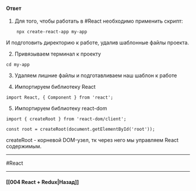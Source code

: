 #### Ответ

1. Для того, чтобы работать в #React необходимо применить скрипт:
```
	npx create-react-app my-app
```

И подготовить директорию к работе, удалив шаблонные файлы проекта.

2. Привязываем терминал к проекту
~~~
cd my-app
~~~

3. Удаляем лишние файлы и подготавливаем наш шаблон к работе

4. Импортируем библиотеку React
~~~
import React, { Component } from 'react';
~~~

5. Импортируем библиотеку react-dom
~~~
import { createRoot } from 'react-dom/client';

const root = createRoot(document.getElementById('root'));
~~~

createRoot - корневой DOM-узел, тк через него мы управляем React содержимым.

____
#React

____

#### [[004 React + Redux|Назад]]